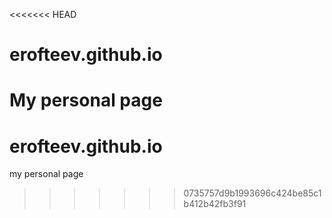 <<<<<<< HEAD
# erofteev.github.io
My personal page
=======
# erofteev.github.io
my personal page
>>>>>>> 0735757d9b1993696c424be85c1b412b42fb3f91
